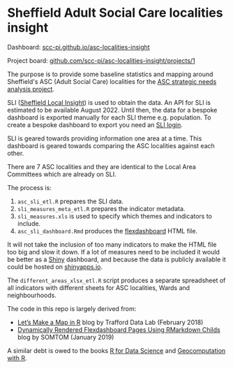 # Sheffield Adult Social Care localities insight  

Dashboard: [scc-pi.github.io/asc-localities-insight](https://scc-pi.github.io/asc-localities-insight/)

Project board: [github.com/scc-pi/asc-localities-insight/projects/1](https://github.com/scc-pi/asc-localities-insight/projects/1)  

The purpose is to provide some baseline statistics and mapping around Sheffield's ASC (Adult Social Care) localities for the [ASC strategic needs analysis project](https://github.com/scc-pi/ASC_SNA).  

SLI ([Sheffield Local Insight](https://sheffield.communityinsight.org/)) is used to obtain the data. An API for SLI is estimated to be available August 2022. Until then, the data for a bespoke dashboard is exported manually for each SLI theme e.g. population. To create a bespoke dashboard to export you need an [SLI login](https://local.communityinsight.org/login/).

SLI is geared towards providing information one area at a time. This dashboard is geared towards comparing the ASC localities against each other.

There are 7 ASC localities and they are identical to the Local Area Committees which are already on SLI.

The process is:
1. `asc_sli_etl.R` prepares the SLI data.  
1. `sli_measures_meta_etl.R` prepares the indicator metadata.   
1. `sli_measures.xls` is used to specify which themes and indicators to include.    
1. `asc_sli_dashboard.Rmd` produces the [flexdashboard](https://pkgs.rstudio.com/flexdashboard/) HTML file.    

It will not take the inclusion of too many indicators to make the HTML file too big and slow it down. If a lot of measures need to be included it would be better as a [Shiny](https://shiny.rstudio.com/) dashboard, and because the data is publicly available it could be hosted on [shinyapps.io](https://www.shinyapps.io/).

The `different_areas_xlsx_etl.R` script produces a separate spreadsheet of all indicators with different sheets for ASC localities, Wards and neighbourhoods.  

The code in this repo is largely derived from:  
- [Let’s Make a Map in R](https://medium.com/@traffordDataLab/lets-make-a-map-in-r-7bd1d9366098) blog by Trafford Data Lab (February 2018)  
- [Dynamically Rendered Flexdashboard Pages Using RMarkdown Childs](https://somtom.github.io/post/using-dynamically-rendered-r-markdown-childs-for-reports/) blog by SOMTOM (January 2019)  

A similar debt is owed to the books [R for Data Science](https://r4ds.had.co.nz/) and [Geocomputation with R](https://geocompr.robinlovelace.net/).